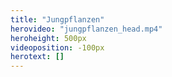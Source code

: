 ```yaml
---
title: "Jungpflanzen"
herovideo: "jungpflanzen_head.mp4"
heroheight: 500px
videoposition: -100px
herotext: []
---
```


